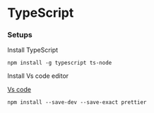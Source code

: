 <h1>TypeScript</h1>

<h3>Setups</h3>
<p>Install TypeScript</p>

```
npm install -g typescript ts-node
```

Install Vs code editor

<a href="https://code.visualstudio.com/"> Vs code </a>

```
npm install --save-dev --save-exact prettier
```
